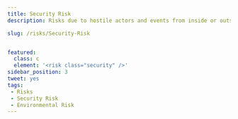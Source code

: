 ```yaml
---
title: Security Risk
description: Risks due to hostile actors and events from inside or outside of the system.

slug: /risks/Security-Risk


featured: 
  class: c
  element: '<risk class="security" />'
sidebar_position: 3
tweet: yes
tags: 
 - Risks
 - Security Risk
 - Environmental Risk
---
```


<RiskIntro fm={frontMatter} />
